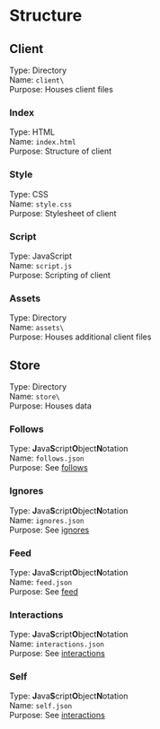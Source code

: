 # Structure
## Client
Type: Directory  
Name: `client\`  
Purpose: Houses client files

### Index
Type: HTML  
Name: `index.html`  
Purpose: Structure of client
### Style
Type: CSS  
Name: `style.css`  
Purpose: Stylesheet of client
### Script
Type: JavaScript  
Name: `script.js`  
Purpose: Scripting of client
### Assets
Type: Directory  
Name: `assets\`  
Purpose: Houses additional client files
## Store
Type: Directory  
Name: `store\`  
Purpose: Houses data
### Follows
Type: **J**ava**S**cript**O**bject**N**otation  
Name: `follows.json`  
Purpose: See [follows](follows.md)
### Ignores
Type: **J**ava**S**cript**O**bject**N**otation  
Name: `ignores.json`  
Purpose: See [ignores](ignores.md)
### Feed
Type: **J**ava**S**cript**O**bject**N**otation  
Name: `feed.json`  
Purpose: See [feed](feed.md)
### Interactions
Type: **J**ava**S**cript**O**bject**N**otation  
Name: `interactions.json`  
Purpose: See [interactions](interactions.md)
### Self
Type: **J**ava**S**cript**O**bject**N**otation  
Name: `self.json`  
Purpose: See [interactions](interactions.md)
<!--stackedit_data:
eyJoaXN0b3J5IjpbLTk0NTQ0NjM1NF19
-->